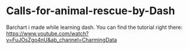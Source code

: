 # Calls-for-animal-rescue-by-Dash
Barchart i made while learning dash.
You can find the tutorial right there: https://www.youtube.com/watch?v=FuJOsZgo4nU&ab_channel=CharmingData
